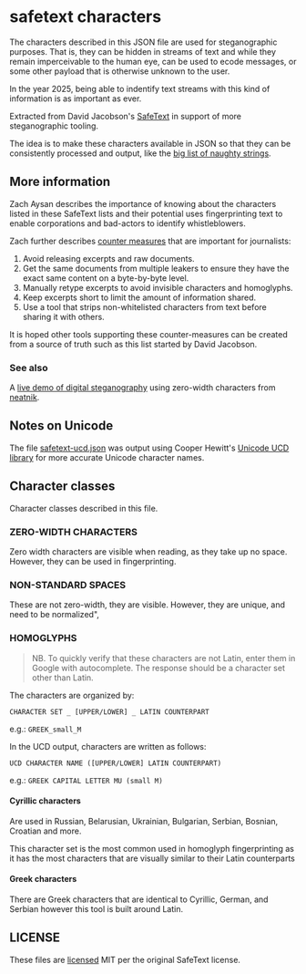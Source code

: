 # safetext characters

The characters described in this JSON file are used for steganographic purposes.
That is, they can be hidden in streams of text and while they remain
imperceivable to the human eye, can be used to ecode messages, or some other
payload that is otherwise unknown to the user.

In the year 2025, being able to indentify text streams with this kind of
information is as important as ever.

Extracted from David Jacobson's [SafeText][safetext-1] in support of more
steganographic tooling.

[safetext-1]: https://github.com/DavidJacobson/SafeText/

The idea is to make these characters available in JSON so that they can be
consistently processed and output, like the [big list of naughty strings][blns].

[blns]: https://github.com/minimaxir/big-list-of-naughty-strings/tree/master

## More information

Zach Aysan describes the importance of knowing about the characters listed in
these SafeText lists and their potential uses fingerprinting text to enable
corporations and bad-actors to identify whistleblowers.

Zach further describes [counter measures][counter-1] that are important for
journalists:

1. Avoid releasing excerpts and raw documents.
2. Get the same documents from multiple leakers to ensure they have the exact
same content on a byte-by-byte level.
3. Manually retype excerpts to avoid invisible characters and homoglyphs.
4. Keep excerpts short to limit the amount of information shared.
5. Use a tool that strips non-whitelisted characters from text before sharing
it with others.

It is hoped other tools supporting these counter-measures can be created from
a source of truth such as this list started by David Jacobson.

[counter-1]: https://www.zachaysan.com/writing/2018-01-01-fingerprinting-update

### See also

A [live demo of digital steganography][neatnik-2] using zero-width characters
from [neatnik][neatnik-1].

[neatnik-2]: https://neatnik.net/steganographr/
[neatnik-1]: https://github.com/neatnik/steganographr

## Notes on Unicode

The file [safetext-ucd.json](safetext-ucd.json) was output using Cooper Hewitt's
[Unicode UCD library][ucd-1] for more accurate Unicode character names.

[ucd-1]: https://github.com/cooperhewitt/py-cooperhewitt-unicode/tree/master

## Character classes

Character classes described in this file.

### ZERO-WIDTH CHARACTERS

Zero width characters are visible when reading, as they take up no space.
However, they can be used in fingerprinting.

### NON-STANDARD SPACES

These are not zero-width, they are visible. However, they are unique, and need
to be normalized",

### HOMOGLYPHS

> NB. To quickly verify that these characters are not Latin, enter them in
> Google with autocomplete. The response should be a character set other than
> Latin.

The characters are organized by:

```text
CHARACTER SET _ [UPPER/LOWER] _ LATIN COUNTERPART
```

e.g.: `GREEK_small_M`

In the UCD output, characters are written as follows:

```text
UCD CHARACTER NAME ([UPPER/LOWER] LATIN COUNTERPART)
```

e.g.: `GREEK CAPITAL LETTER MU (small M)`

#### Cyrillic characters

Are used in Russian, Belarusian, Ukrainian, Bulgarian, Serbian, Bosnian,
Croatian and more.

This character set is the most common used in homoglyph fingerprinting as it has
the most characters that are visually similar to their Latin counterparts

#### Greek characters

There are Greek characters that are identical to Cyrillic, German, and Serbian
however this tool is built around Latin.

## LICENSE

These files are [licensed][license] MIT per the original SafeText license.

[license]: LICENSE.md
